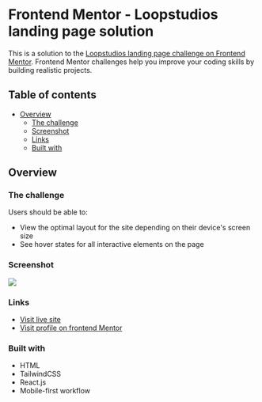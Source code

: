 # Frontend Mentor - Loopstudios landing page solution

This is a solution to the [Loopstudios landing page challenge on Frontend Mentor](https://www.frontendmentor.io/challenges/loopstudios-landing-page-N88J5Onjw). Frontend Mentor challenges help you improve your coding skills by building realistic projects. 

## Table of contents

- [Overview](#overview)
  - [The challenge](#the-challenge)
  - [Screenshot](#screenshot)
  - [Links](#links)
  - [Built with](#built-with)
  

## Overview

### The challenge

Users should be able to:

- View the optimal layout for the site depending on their device's screen size
- See hover states for all interactive elements on the page

### Screenshot

![](./src/assets/screenshot.jpg)



### Links

- [Visit live site](https://nakul003.github.io/Frontend-Projects/Loopstudios-landing-page/)
- [Visit profile on frontend Mentor](https://www.frontendmentor.io/profile/Nakul003)


### Built with

- HTML
- TailwindCSS
- React.js
- Mobile-first workflow

